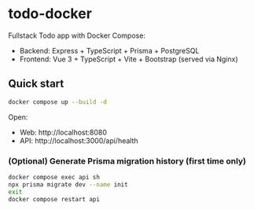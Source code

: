 # todo-docker

Fullstack Todo app with Docker Compose:
- Backend: Express + TypeScript + Prisma + PostgreSQL
- Frontend: Vue 3 + TypeScript + Vite + Bootstrap (served via Nginx)

## Quick start
```bash
docker compose up --build -d
```

Open:
- Web: http://localhost:8080
- API: http://localhost:3000/api/health

### (Optional) Generate Prisma migration history (first time only)
```bash
docker compose exec api sh
npx prisma migrate dev --name init
exit
docker compose restart api
```
